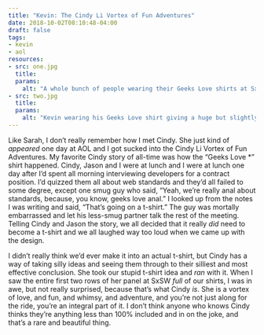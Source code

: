 ```yaml
---
title: "Kevin: The Cindy Li Vortex of Fun Adventures"
date: 2018-10-02T08:10:48-04:00
draft: false
tags:
- kevin
- aol
resources:
- src: one.jpg
  title:
  params:
    alt: "A whole bunch of people wearing their Geeks Love shirts at SxSW."
- src: two.jpg
  title:
  params:
    alt: "Kevin wearing his Geeks Love shirt giving a huge but slightly sarcastic thumbs up."
---
```


Like Sarah, I don’t really remember how I met Cindy.  She just kind of *appeared* one day at AOL and I got sucked into the Cindy Li Vortex of Fun Adventures.  My favorite Cindy story of all-time was how the “Geeks Love *” shirt happened.  Cindy, Jason and I were at lunch and I were at lunch one day after I’d spent all morning interviewing developers for a contract position.  I’d quizzed them all about web standards and they’d all failed to some degree, except one smug guy who said, “Yeah, we’re really anal about standards, because, you know, geeks love anal.”  I looked up from the notes I was writing and said, “That’s going on a t-shirt.”  The guy was mortally embarrassed and let his less-smug partner talk the rest of the meeting.  Telling Cindy and Jason the story, we all decided that it really _did_ need to become a t-shirt and we all laughed way too loud when we came up with the design.  

I didn’t really think we’d ever make it into an actual t-shirt, but Cindy has a way of taking silly ideas and seeing them through to their silliest and most effective conclusion.  She took our stupid t-shirt idea and _ran_ with it.  When I saw the entire first two rows of her panel at SxSW _full_ of our shirts, I was in awe, but not really surprised, because that’s what Cindy _is_.  She is a vortex of love, and fun, and whimsy, and adventure, and you’re not just along for the ride, you’re an integral part of it.  I don’t think anyone who knows Cindy thinks they’re anything less than 100% included and in on the joke, and that’s a rare and beautiful thing.

